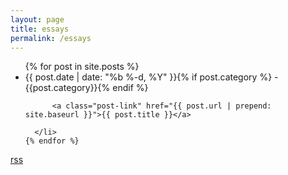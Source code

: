 ```yaml
---
layout: page
title: essays
permalink: /essays
---
```


  <ul class="post-list">
    {% for post in site.posts %}
      <li>
        <span class="post-meta">{{ post.date | date: "%b %-d, %Y" }}{% if post.category %} - {{post.category}}{% endif %}</span><br>

          <a class="post-link" href="{{ post.url | prepend: site.baseurl }}">{{ post.title }}</a>

      </li>
    {% endfor %}
  </ul>

  <p class="rss-subscribe note"><a href="{{ "/feed.xml" | prepend: site.baseurl }}">rss</a></p>
